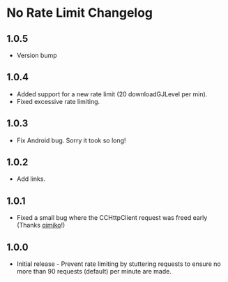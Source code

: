 # No Rate Limit Changelog

## 1.0.5
* Version bump

## 1.0.4
* Added support for a new rate limit (20 downloadGJLevel per min).
* Fixed excessive rate limiting.

## 1.0.3
* Fix Android bug. Sorry it took so long!

## 1.0.2
* Add links.

## 1.0.1
* Fixed a small bug where the CCHttpClient request was freed early (Thanks [qimiko](https://github.com/qimiko)!)

## 1.0.0
* Initial release - Prevent rate limiting by stuttering requests to ensure no more than 90 requests (default) per minute are made.